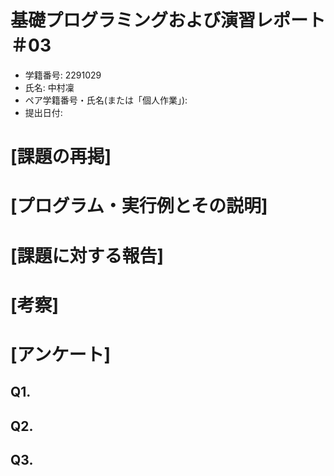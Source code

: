 # 基礎プログラミングおよび演習レポート ＃03
* 学籍番号: 2291029
* 氏名: 中村凜
* ペア学籍番号・氏名(または「個人作業」):
* 提出日付:

# [課題の再掲]

# [プログラム・実行例とその説明]

# [課題に対する報告]

# [考察]

# [アンケート]
## Q1. 

## Q2. 

## Q3. 
